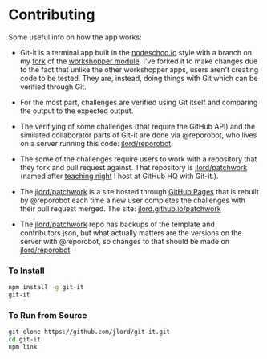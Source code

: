 # Contributing

Some useful info on how the app works:

- Git-it is a terminal app built in the [nodeschoo.io](http://www.nodeschool.io) style with a branch on my [fork](https://github.com/jlord/workshopper/tree/verify) of the [workshopper module](https://github.com/rvagg/workshopper). I've forked it to make changes due to the fact that unlike the other workshopper apps, users aren't creating code to be tested. They are, instead, doing things with Git which can be verified through Git.

- For the most part, challenges are verified using Git itself and comparing the output to the expected output.

- The verifiying of some challenges (that require the GitHub API) and the similated collaborator parts of Git-it are done via @reporobot, who lives on a server running this code: [jlord/reporobot](http://www.github.com/jlord/reporobot).

- The some of the challenges require users to work with a repository that they fork and pull request against. That repository is [jlord/patchwork](http://www.github.com/jlord/patchwork) (named after [teaching night](https://github.com/blog/1747-introducing-patchwork) I host at GitHub HQ with Git-it.).

- The [jlord/patchwork](http://www.github.com/jlord/patchwork) is a site hosted through [GitHub Pages](pages.github.com) that is rebuilt by @reporobot each time a new user completes the challenges with their pull request merged. The site: [jlord.github.io/patchwork](http://jlord.github.io/patchwork)

- The [jlord/patchwork](http://jlord.github.io/patchwork) repo has backups of the template and contributors.json, but what actually matters are the versions on the server with @reporobot, so changes to that should be made on [jlord/reporobot](https://www.github.com/jlord/reporobot)

### To Install

```bash
npm install -g git-it
git-it
```

### To Run from Source

```bash
git clone https://github.com/jlord/git-it.git
cd git-it
npm link
```
